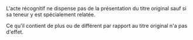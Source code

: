 L'acte récognitif ne dispense pas de la présentation du titre original sauf si sa teneur y est spécialement relatée.

Ce qu'il contient de plus ou de différent par rapport au titre original n'a pas d'effet.
